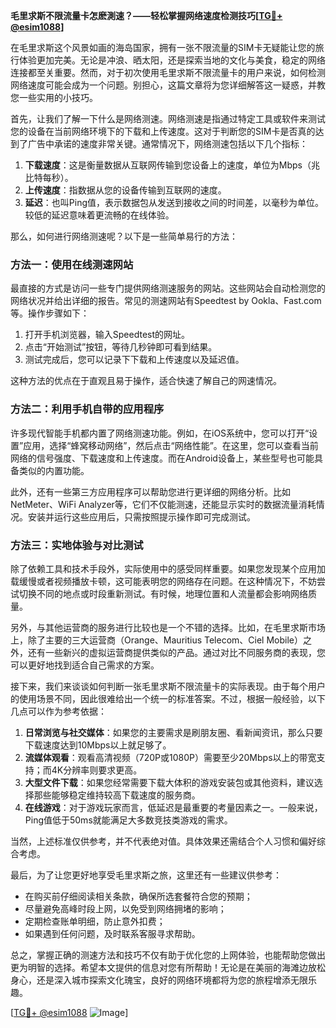 **毛里求斯不限流量卡怎麽測速？——轻松掌握网络速度检测技巧[[TG💪+ @esim1088](https://t.me/s/esim1088)]**

在毛里求斯这个风景如画的海岛国家，拥有一张不限流量的SIM卡无疑能让您的旅行体验更加完美。无论是冲浪、晒太阳，还是探索当地的文化与美食，稳定的网络连接都至关重要。然而，对于初次使用毛里求斯不限流量卡的用户来说，如何检测网络速度可能会成为一个问题。别担心，这篇文章将为您详细解答这一疑惑，并教您一些实用的小技巧。

首先，让我们了解一下什么是网络测速。网络测速是指通过特定工具或软件来测试您的设备在当前网络环境下的下载和上传速度。这对于判断您的SIM卡是否真的达到了广告中承诺的速度非常关键。通常情况下，网络测速包括以下几个指标：

1. **下载速度**：这是衡量数据从互联网传输到您设备上的速度，单位为Mbps（兆比特每秒）。
2. **上传速度**：指数据从您的设备传输到互联网的速度。
3. **延迟**：也叫Ping值，表示数据包从发送到接收之间的时间差，以毫秒为单位。较低的延迟意味着更流畅的在线体验。

那么，如何进行网络测速呢？以下是一些简单易行的方法：

### 方法一：使用在线测速网站

最直接的方式是访问一些专门提供网络测速服务的网站。这些网站会自动检测您的网络状况并给出详细的报告。常见的测速网站有Speedtest by Ookla、Fast.com等。操作步骤如下：

1. 打开手机浏览器，输入Speedtest的网址。
2. 点击“开始测试”按钮，等待几秒钟即可看到结果。
3. 测试完成后，您可以记录下下载和上传速度以及延迟值。

这种方法的优点在于直观且易于操作，适合快速了解自己的网速情况。

### 方法二：利用手机自带的应用程序

许多现代智能手机都内置了网络测速功能。例如，在iOS系统中，您可以打开“设置”应用，选择“蜂窝移动网络”，然后点击“网络性能”。在这里，您可以查看当前网络的信号强度、下载速度和上传速度。而在Android设备上，某些型号也可能具备类似的内置功能。

此外，还有一些第三方应用程序可以帮助您进行更详细的网络分析。比如NetMeter、WiFi Analyzer等，它们不仅能测速，还能显示实时的数据流量消耗情况。安装并运行这些应用后，只需按照提示操作即可完成测试。

### 方法三：实地体验与对比测试

除了依赖工具和技术手段外，实际使用中的感受同样重要。如果您发现某个应用加载缓慢或者视频播放卡顿，这可能表明您的网络存在问题。在这种情况下，不妨尝试切换不同的地点或时段重新测试。有时候，地理位置和人流量都会影响网络质量。

另外，与其他运营商的服务进行比较也是一个不错的选择。比如，在毛里求斯市场上，除了主要的三大运营商（Orange、Mauritius Telecom、Ciel Mobile）之外，还有一些新兴的虚拟运营商提供类似的产品。通过对比不同服务商的表现，您可以更好地找到适合自己需求的方案。

接下来，我们来谈谈如何判断一张毛里求斯不限流量卡的实际表现。由于每个用户的使用场景不同，因此很难给出一个统一的标准答案。不过，根据一般经验，以下几点可以作为参考依据：

1. **日常浏览与社交媒体**：如果您的主要需求是刷朋友圈、看新闻资讯，那么只要下载速度达到10Mbps以上就足够了。
2. **流媒体观看**：观看高清视频（720P或1080P）需要至少20Mbps以上的带宽支持；而4K分辨率则要求更高。
3. **大型文件下载**：如果您经常需要下载大体积的游戏安装包或其他资料，建议选择那些能够稳定维持较高下载速度的服务商。
4. **在线游戏**：对于游戏玩家而言，低延迟是最重要的考量因素之一。一般来说，Ping值低于50ms就能满足大多数竞技类游戏的需求。

当然，上述标准仅供参考，并不代表绝对值。具体效果还需结合个人习惯和偏好综合考虑。

最后，为了让您更好地享受毛里求斯之旅，这里还有一些建议供参考：

- 在购买前仔细阅读相关条款，确保所选套餐符合您的预期；
- 尽量避免高峰时段上网，以免受到网络拥堵的影响；
- 定期检查账单明细，防止意外扣费；
- 如果遇到任何问题，及时联系客服寻求帮助。

总之，掌握正确的测速方法和技巧不仅有助于优化您的上网体验，也能帮助您做出更为明智的选择。希望本文提供的信息对您有所帮助！无论是在美丽的海滩边放松身心，还是深入城市探索文化瑰宝，良好的网络环境都将为您的旅程增添无限乐趣。

[[TG💪+ @esim1088](https://t.me/s/esim1088) ![Image](https://i.postimg.cc/4NQfJmqS/Snipaste-2025-05-13-00-14-12.png)]